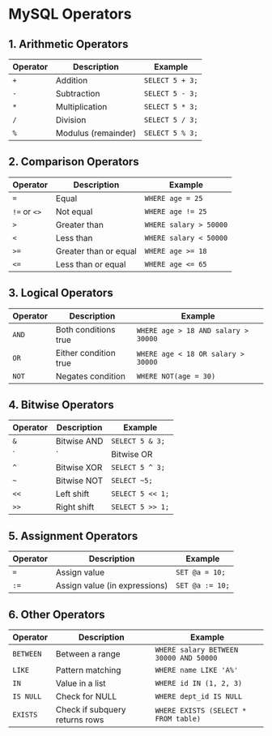 # MySQL Operators

## 1. Arithmetic Operators

| Operator | Description        | Example          |
|----------|--------------------|------------------|
| `+`      | Addition           | `SELECT 5 + 3;`  |
| `-`      | Subtraction        | `SELECT 5 - 3;`  |
| `*`      | Multiplication     | `SELECT 5 * 3;`  |
| `/`      | Division           | `SELECT 5 / 3;`  |
| `%`      | Modulus (remainder)| `SELECT 5 % 3;`  |

## 2. Comparison Operators

| Operator   | Description          | Example             |
|------------|----------------------|---------------------|
| `=`        | Equal                | `WHERE age = 25`    |
| `!=` or `<>` | Not equal           | `WHERE age != 25`   |
| `>`        | Greater than         | `WHERE salary > 50000` |
| `<`        | Less than            | `WHERE salary < 50000` |
| `>=`       | Greater than or equal| `WHERE age >= 18`   |
| `<=`       | Less than or equal   | `WHERE age <= 65`   |

## 3. Logical Operators

| Operator | Description           | Example                        |
|----------|-----------------------|-------------------------------|
| `AND`    | Both conditions true  | `WHERE age > 18 AND salary > 30000` |
| `OR`     | Either condition true | `WHERE age < 18 OR salary > 30000`  |
| `NOT`    | Negates condition     | `WHERE NOT(age = 30)`          |

## 4. Bitwise Operators

| Operator | Description       | Example          |
|----------|-------------------|------------------|
| `&`      | Bitwise AND       | `SELECT 5 & 3;`  |
| `|`      | Bitwise OR        | `SELECT 5 | 3;`  |
| `^`      | Bitwise XOR       | `SELECT 5 ^ 3;`  |
| `~`      | Bitwise NOT       | `SELECT ~5;`     |
| `<<`     | Left shift        | `SELECT 5 << 1;` |
| `>>`     | Right shift       | `SELECT 5 >> 1;` |

## 5. Assignment Operators

| Operator | Description                      | Example          |
|----------|---------------------------------|------------------|
| `=`      | Assign value                    | `SET @a = 10;`   |
| `:=`     | Assign value (in expressions)  | `SET @a := 10;`  |

## 6. Other Operators

| Operator   | Description                    | Example                             |
|------------|--------------------------------|-----------------------------------|
| `BETWEEN`  | Between a range                | `WHERE salary BETWEEN 30000 AND 50000` |
| `LIKE`     | Pattern matching              | `WHERE name LIKE 'A%'`             |
| `IN`       | Value in a list               | `WHERE id IN (1, 2, 3)`            |
| `IS NULL`  | Check for NULL                | `WHERE dept_id IS NULL`            |
| `EXISTS`   | Check if subquery returns rows| `WHERE EXISTS (SELECT * FROM table)` |

